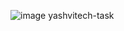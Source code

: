 ![image](https://github.com/poonamsahu98/yashvitech-task/assets/167610306/e7c76f00-f99e-4023-9e79-d5410c6160b3)
 yashvitech-task
